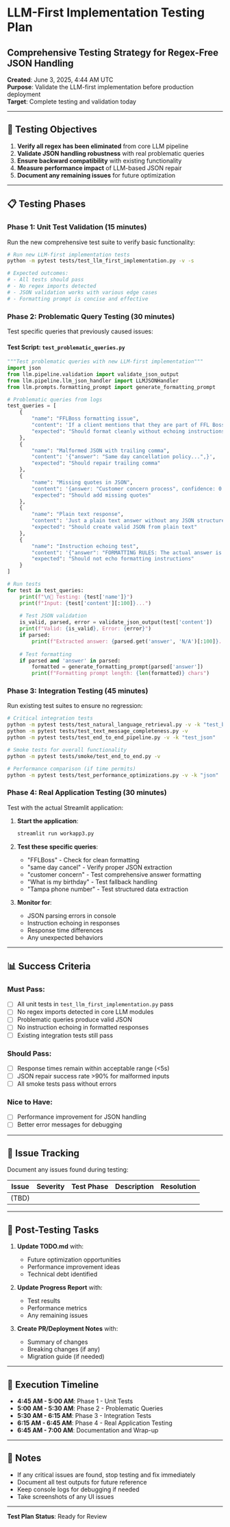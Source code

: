 # LLM-First Implementation Testing Plan
## Comprehensive Testing Strategy for Regex-Free JSON Handling

**Created**: June 3, 2025, 4:44 AM UTC  
**Purpose**: Validate the LLM-first implementation before production deployment  
**Target**: Complete testing and validation today

---

## 🎯 Testing Objectives

1. **Verify all regex has been eliminated** from core LLM pipeline
2. **Validate JSON handling robustness** with real problematic queries
3. **Ensure backward compatibility** with existing functionality
4. **Measure performance impact** of LLM-based JSON repair
5. **Document any remaining issues** for future optimization

---

## 📋 Testing Phases

### Phase 1: Unit Test Validation (15 minutes)
Run the new comprehensive test suite to verify basic functionality:

```bash
# Run new LLM-first implementation tests
python -m pytest tests/test_llm_first_implementation.py -v -s

# Expected outcomes:
# - All tests should pass
# - No regex imports detected
# - JSON validation works with various edge cases
# - Formatting prompt is concise and effective
```

### Phase 2: Problematic Query Testing (30 minutes)
Test specific queries that previously caused issues:

#### Test Script: `test_problematic_queries.py`
```python
"""Test problematic queries with new LLM-first implementation"""
import json
from llm.pipeline.validation import validate_json_output
from llm.pipeline.llm_json_handler import LLMJSONHandler
from llm.prompts.formatting_prompt import generate_formatting_prompt

# Problematic queries from logs
test_queries = [
    {
        "name": "FFLBoss formatting issue",
        "content": 'If a client mentions that they are part of FFL Boss in any form, they should submit a ticket either in the FFL Boss app or on the website(s) fflboss.com',
        "expected": "Should format cleanly without echoing instructions"
    },
    {
        "name": "Malformed JSON with trailing comma",
        "content": '{"answer": "Same day cancellation policy...",}',
        "expected": "Should repair trailing comma"
    },
    {
        "name": "Missing quotes in JSON",
        "content": '{answer: "Customer concern process", confidence: 0.9}',
        "expected": "Should add missing quotes"
    },
    {
        "name": "Plain text response",
        "content": 'Just a plain text answer without any JSON structure',
        "expected": "Should create valid JSON from plain text"
    },
    {
        "name": "Instruction echoing test",
        "content": '{"answer": "FORMATTING RULES: The actual answer is here"}',
        "expected": "Should not echo formatting instructions"
    }
]

# Run tests
for test in test_queries:
    print(f"\n🧪 Testing: {test['name']}")
    print(f"Input: {test['content'][:100]}...")
    
    # Test JSON validation
    is_valid, parsed, error = validate_json_output(test['content'])
    print(f"Valid: {is_valid}, Error: {error}")
    if parsed:
        print(f"Extracted answer: {parsed.get('answer', 'N/A')[:100]}...")
    
    # Test formatting
    if parsed and 'answer' in parsed:
        formatted = generate_formatting_prompt(parsed['answer'])
        print(f"Formatting prompt length: {len(formatted)} chars")
```

### Phase 3: Integration Testing (45 minutes)
Run existing test suites to ensure no regression:

```bash
# Critical integration tests
python -m pytest tests/test_natural_language_retrieval.py -v -k "test_basic_retrieval"
python -m pytest tests/test_text_message_completeness.py -v
python -m pytest tests/test_end_to_end_pipeline.py -v -k "test_json"

# Smoke tests for overall functionality
python -m pytest tests/smoke/test_end_to_end.py -v

# Performance comparison (if time permits)
python -m pytest tests/test_performance_optimizations.py -v -k "json"
```

### Phase 4: Real Application Testing (30 minutes)
Test with the actual Streamlit application:

1. **Start the application**:
   ```bash
   streamlit run workapp3.py
   ```

2. **Test these specific queries**:
   - "FFLBoss" - Check for clean formatting
   - "same day cancel" - Verify proper JSON extraction
   - "customer concern" - Test comprehensive answer formatting
   - "What is my birthday" - Test fallback handling
   - "Tampa phone number" - Test structured data extraction

3. **Monitor for**:
   - JSON parsing errors in console
   - Instruction echoing in responses
   - Response time differences
   - Any unexpected behaviors

---

## 📊 Success Criteria

### Must Pass:
- [ ] All unit tests in `test_llm_first_implementation.py` pass
- [ ] No regex imports detected in core LLM modules
- [ ] Problematic queries produce valid JSON
- [ ] No instruction echoing in formatted responses
- [ ] Existing integration tests still pass

### Should Pass:
- [ ] Response times remain within acceptable range (<5s)
- [ ] JSON repair success rate >90% for malformed inputs
- [ ] All smoke tests pass without errors

### Nice to Have:
- [ ] Performance improvement for JSON handling
- [ ] Better error messages for debugging

---

## 🐛 Issue Tracking

Document any issues found during testing:

| Issue | Severity | Test Phase | Description | Resolution |
|-------|----------|------------|-------------|------------|
| (TBD) | | | | |

---

## 📝 Post-Testing Tasks

1. **Update TODO.md** with:
   - Future optimization opportunities
   - Performance improvement ideas
   - Technical debt identified

2. **Update Progress Report** with:
   - Test results
   - Performance metrics
   - Any remaining issues

3. **Create PR/Deployment Notes** with:
   - Summary of changes
   - Breaking changes (if any)
   - Migration guide (if needed)

---

## 🚀 Execution Timeline

- **4:45 AM - 5:00 AM**: Phase 1 - Unit Tests
- **5:00 AM - 5:30 AM**: Phase 2 - Problematic Queries
- **5:30 AM - 6:15 AM**: Phase 3 - Integration Tests
- **6:15 AM - 6:45 AM**: Phase 4 - Real Application Testing
- **6:45 AM - 7:00 AM**: Documentation and Wrap-up

---

## 📌 Notes

- If any critical issues are found, stop testing and fix immediately
- Document all test outputs for future reference
- Keep console logs for debugging if needed
- Take screenshots of any UI issues

---

**Test Plan Status**: Ready for Review
